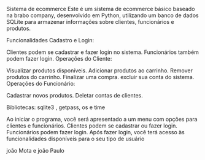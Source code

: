 Sistema de ecommerce
Este é um sistema de ecommerce  básico baseado na brabo company, desenvolvido em Python, utilizando um banco de dados SQLite para armazenar informações sobre clientes, funcionários e produtos.

Funcionalidades
Cadastro e Login:

Clientes podem se cadastrar e fazer login no sistema.
Funcionários também podem fazer login.
Operações do Cliente:

Visualizar produtos disponíveis.
Adicionar produtos ao carrinho.
Remover produtos do carrinho.
Finalizar uma compra.
excluir sua conta do sistema.
Operações do Funcionário:

Cadastrar novos produtos.
Deletar contas de clientes.

Bibliotecas: sqlite3 , getpass, os e time




Ao iniciar o programa, você será apresentado a um menu com opções para clientes e funcionários.
Clientes podem se cadastrar ou fazer login.
Funcionários podem fazer login.
Após fazer login, você terá acesso às funcionalidades disponíveis para o seu tipo de usuário


joão Mota e joão Paulo








